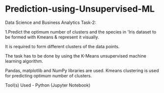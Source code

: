 # Prediction-using-Unsupervised-ML

Data Science and Business Analytics Task-2:

1.Predict the optimum number of clusters and the species in 'Iris dataset to be formed with Kmeans & represent it visually.

It is required to form different clusters of the data points.

The task has to be done by using the K-Means unsupervised machine learning algorithm.

Pandas, matplotlib and NumPy libraries are used. Kmeans clustering is used for predicting optimum number of clusters.

Tool(s) Used - Python (Jupyter Notebook)
